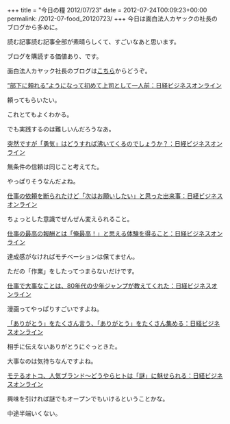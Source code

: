 +++
title = "今日の糧 2012/07/23"
date = 2012-07-24T00:09:23+00:00
permalink: /2012-07-food_20120723/
+++
今日は面白法人カヤックの社長のブログから多めに。
  
読む記事読む記事全部が素晴らしくて、すごいなあと思います。
  
ブログを購読する価値あり、です。
  
面白法人カヤック社長のブログは[こちら](http://business.nikkeibp.co.jp/article/opinion/20111227/225722/)からどうぞ。 <section> 

<div>
  <a href="http://business.nikkeibp.co.jp/article/opinion/20120111/226026/">“部下に頼れる”ようになって初めて上司として一人前：日経ビジネスオンライン</a>
</div>

頼ってもらいたい。
  
これとてもよくわかる。
  
でも実践するのは難しいんだろうなあ。 </section> <section> 

<div>
  <a href="http://business.nikkeibp.co.jp/article/opinion/20120605/232947/">突然ですが「勇気」はどうすれば沸いてくるのでしょうか？：日経ビジネスオンライン</a>
</div>

無条件の信頼は同じこと考えてた。
  
やっぱりそうなんだよね。 </section> <section> 

<div>
  <a href="http://business.nikkeibp.co.jp/article/opinion/20120517/232220/">仕事の依頼を断られたけど「次はお願いしたい」と思った出来事：日経ビジネスオンライン</a>
</div>

ちょっとした意識でぜんぜん変えられること。 </section> <section> 

<div>
  <a href="http://business.nikkeibp.co.jp/article/opinion/20120406/230710/">仕事の最高の報酬とは「俺最高！」と思える体験を得ること：日経ビジネスオンライン</a>
</div>

達成感がなければモチベーションは保てません。
  
ただの「作業」をしたってつまらないだけです。 </section> <section> 

<div>
  <a href="http://business.nikkeibp.co.jp/article/opinion/20120312/229709/">仕事で大事なことは、80年代の少年ジャンプが教えてくれた：日経ビジネスオンライン</a>
</div>

漫画ってやっぱりすごいですよね。 </section> <section> 

<div>
  <a href="http://business.nikkeibp.co.jp/article/opinion/20120312/229704/">「ありがとう」をたくさん言う、「ありがとう」をたくさん集める：日経ビジネスオンライン</a>
</div>

相手に伝えないありがとうにぐっときた。
  
大事なのは気持ちなんですよね。 </section> <section> 

<div>
  <a href="http://business.nikkeibp.co.jp/article/opinion/20120208/226976/">モテるオトコ、人気ブランド～どうやらヒトは「謎」に魅せられる：日経ビジネスオンライン</a>
</div>

興味を引ければ謎でもオープンでもいけるということかな。
  
中途半端いくない。 </section>